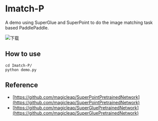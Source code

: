 # Imatch-P
A demo using SuperGlue and SuperPoint to do the image matching task based PaddlePaddle.

![下载](https://user-images.githubusercontent.com/71769312/158503692-1ffb04fa-47f5-4517-b4b6-aaea6437db97.png)

## How to use
``` shell
cd Imatch-P/
python demo.py
```

## Reference
- [https://github.com/magicleap/SuperPointPretrainedNetwork](https://github.com/magicleap/SuperPointPretrainedNetwork)
- [https://github.com/magicleap/SuperGluePretrainedNetwork](https://github.com/magicleap/SuperGluePretrainedNetwork)
